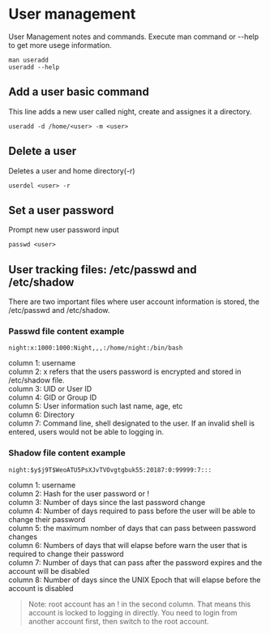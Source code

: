 # User management

User Management notes and commands. Execute man command or --help to get more usege information.

    man useradd
    useradd --help

## Add a user basic command

This line adds a new user called night, create and assignes it a directory.

    useradd -d /home/<user> -m <user>

## Delete a user

Deletes a user and home directory(-r)

    userdel <user> -r

## Set a user password

Prompt new user password input

    passwd <user>

## User tracking files: /etc/passwd and /etc/shadow

There are two important files where user account information is stored, the /etc/passwd and /etc/shadow.

### Passwd file content example

    night:x:1000:1000:Night,,,:/home/night:/bin/bash

column 1: username  
column 2: x refers that the users password is encrypted and stored in /etc/shadow file.  
column 3: UID or User ID  
column 4: GID or Group ID  
column 5: User information such last name, age, etc  
column 6: Directory  
column 7: Command line, shell designated to the user. If an invalid shell is entered, users would not be able to logging in.

### Shadow file content example

    night:$y$j9T$WeoATU5PsXJvTVOvgtgbuk55:20187:0:99999:7:::

column 1: username  
column 2: Hash for the user password or !  
column 3: Number of days since the last password change  
column 4: Number of days required to pass before the user will be able to change their password  
column 5: the maximum nomber of days that can pass between password changes  
column 6: Numbers of days that will elapse before warn the user that is required to change their password  
column 7: Number of days that can pass after the password expires and the account will be disabled  
column 8: Number of days since the UNIX Epoch that 
will elapse before the account is disabled  

> Note: root account has an ! in the second column. That means this account is locked to logging in directly. You need to login from another account first, then switch to the root account.
